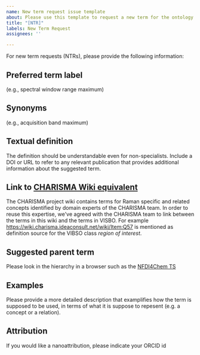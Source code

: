 ```yaml
---
name: New term request issue template
about: Please use this template to request a new term for the ontology
title: "[NTR]"
labels: New Term Request
assignees: ''

---
```


For new term requests (NTRs), please provide the following information:

## Preferred term label

(e.g., spectral window range maximum)

## Synonyms

(e.g., acquisition band maximum)

## Textual definition

The definition should be understandable even for non-specialists. Include a DOI or URL to refer to any relevant publication that provides additional information about the suggested term.

## Link to [CHARISMA Wiki equivalent](https://wiki.charisma.ideaconsult.net/wiki/List_of_all_terms)
The CHARISMA project wiki contains terms for Raman specific and related concepts identified by domain experts of the CHARISMA team. In order to reuse this expertise, we've agreed with the CHARISMA team to link between the terms in this wiki and the terms in VISBO. For example https://wiki.charisma.ideaconsult.net/wiki/Item:Q57 is mentioned as definition source for the VIBSO class *region of interest*.

## Suggested parent term

Please look in the hierarchy in a browser such as the [NFDI4Chem TS](https://terminology.nfdi4chem.de/ts/ontologies/vibso)

## Examples

Please provide a more detailed description that examplifies how the term is supposed to be used, in terms of what it is suppose to repesent (e.g. a concept or a relation).

## Attribution

If you would like a nanoattribution, please indicate your ORCID id